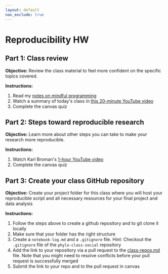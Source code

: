 ```yaml
---
layout: default
nav_exclude: true
---
```


# Reproducibility HW

## Part 1: Class review

**Objective:** Review the class material to feel more confident on the specific topics covered.

**Instructions:**

1. Read my [notes on mindful programming](https://github.com/crsl4/mindful-programming/blob/master/lecture.md)
2. Watch a summary of today's class in [this 20-minute YouTube video](https://www.youtube.com/watch?v=7KCqpL0cde8)
3. Complete the canvas quiz


## Part 2: Steps toward reproducible research

**Objective:** Learn more about other steps you can take to make your research more reproducible.

**Instructions:** 

1. Watch Karl Broman's [1-hour YouTube video](https://www.youtube.com/watch?v=rNQ-RlG3JnQ)
2. Complete the canvas quiz


## Part 3: Create your class GitHub repository

**Objective:** Create your project folder for this class where you will host your reproducible script and all necessary resources for your final project and data analysis

**Instructions:** 

1. Follow the steps above to create a github repository and to git clone it locally
2. Make sure that your folder has the right structure
3. Create a `notebook-log.md` and a `.gitignore` file. Hint: Checkout the `.gitignore` file of the `phylo-class-social` repository
4. Add the link to your repository via a pull request to the [class-repos.md](https://github.com/crsl4/phylogenetics-class/blob/master/exercises/class-repos.md) file. Note that you might need to resolve conflicts before your pull request is successfully merged
5. Submit the link to your repo and to the pull request in canvas

